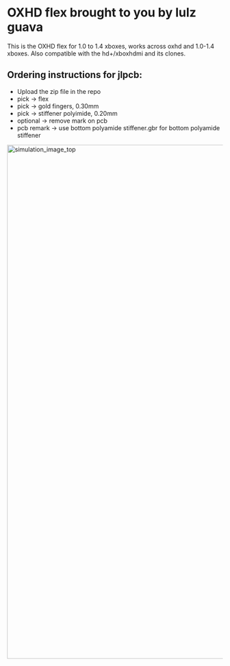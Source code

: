 # OXHD flex brought to you by lulz guava

This is the OXHD flex for 1.0 to 1.4 xboxes, works across oxhd and 1.0-1.4 xboxes. Also compatible with the hd+/xboxhdmi and its clones.

## Ordering instructions for jlpcb:
- Upload the zip file in the repo
- pick -> flex
- pick -> gold fingers, 0.30mm
- pick -> stiffener polyimide, 0.20mm
- optional -> remove mark on pcb
- pcb remark -> use bottom polyamide stiffener.gbr for bottom polyamide stiffener

<img width="1075" height="1200" alt="simulation_image_top" src="https://github.com/user-attachments/assets/9c0c1a1c-218b-43d6-a8e0-7b8035c0bffb" />
